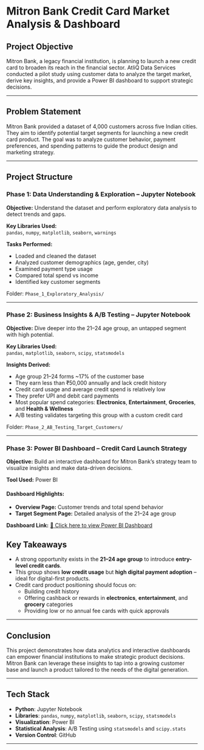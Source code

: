 # Mitron Bank Credit Card Market Analysis & Dashboard

## Project Objective

Mitron Bank, a legacy financial institution, is planning to launch a new credit card to broaden its reach in the financial sector. AtliQ Data Services conducted a pilot study using customer data to analyze the target market, derive key insights, and provide a Power BI dashboard to support strategic decisions.

---

## Problem Statement

Mitron Bank provided a dataset of 4,000 customers across five Indian cities. They aim to identify potential target segments for launching a new credit card product. The goal was to analyze customer behavior, payment preferences, and spending patterns to guide the product design and marketing strategy.

---

## Project Structure

### Phase 1: Data Understanding & Exploration – Jupyter Notebook

**Objective:** Understand the dataset and perform exploratory data analysis to detect trends and gaps.

**Key Libraries Used:**  
`pandas`, `numpy`, `matplotlib`, `seaborn`, `warnings`

**Tasks Performed:**
- Loaded and cleaned the dataset
- Analyzed customer demographics (age, gender, city)
- Examined payment type usage
- Compared total spend vs income
- Identified key customer segments

Folder: `Phase_1_Exploratory_Analysis/`

---

### Phase 2: Business Insights & A/B Testing – Jupyter Notebook

**Objective:** Dive deeper into the 21–24 age group, an untapped segment with high potential.

**Key Libraries Used:**  
`pandas`, `matplotlib`, `seaborn`, `scipy`, `statsmodels`

**Insights Derived:**
- Age group 21–24 forms ~17% of the customer base
- They earn less than ₹50,000 annually and lack credit history
- Credit card usage and average credit spend is relatively low
- They prefer UPI and debit card payments
- Most popular spend categories: **Electronics**, **Entertainment**, **Groceries**, and **Health & Wellness**
- A/B testing validates targeting this group with a custom credit card

Folder: `Phase_2_AB_Testing_Target_Customers/`

---

### Phase 3: Power BI Dashboard – Credit Card Launch Strategy

**Objective:** Build an interactive dashboard for Mitron Bank’s strategy team to visualize insights and make data-driven decisions.

**Tool Used:** Power BI

#### Dashboard Highlights:
- **Overview Page:** Customer trends and total spend behavior
- **Target Segment Page:** Detailed analysis of the 21–24 age group


**Dashboard Link:** [🔗 Click here to view Power BI Dashboard](https://app.powerbi.com/view?r=eyJrIjoiMjlmYTc0YWMtNWI2Yy00N2FlLWFhN2QtYjIwY2IxMzNkODYyIiwidCI6ImM2ZTU0OWIzLTVmNDUtNDAzMi1hYWU5LWQ0MjQ0ZGM1YjJjNCJ9)  

## Key Takeaways

- A strong opportunity exists in the **21–24 age group** to introduce **entry-level credit cards**.
- This group shows **low credit usage** but **high digital payment adoption** – ideal for digital-first products.
- Credit card product positioning should focus on:
  - Building credit history
  - Offering cashback or rewards in **electronics**, **entertainment**, and **grocery** categories
  - Providing low or no annual fee cards with quick approvals

---

## Conclusion

This project demonstrates how data analytics and interactive dashboards can empower financial institutions to make strategic product decisions. Mitron Bank can leverage these insights to tap into a growing customer base and launch a product tailored to the needs of the digital generation.

---

## Tech Stack

- **Python**: Jupyter Notebook
- **Libraries**: `pandas`, `numpy`, `matplotlib`, `seaborn`, `scipy`, `statsmodels`
- **Visualization**: Power BI
- **Statistical Analysis**: A/B Testing using `statsmodels` and `scipy.stats`
- **Version Control**: GitHub

---
